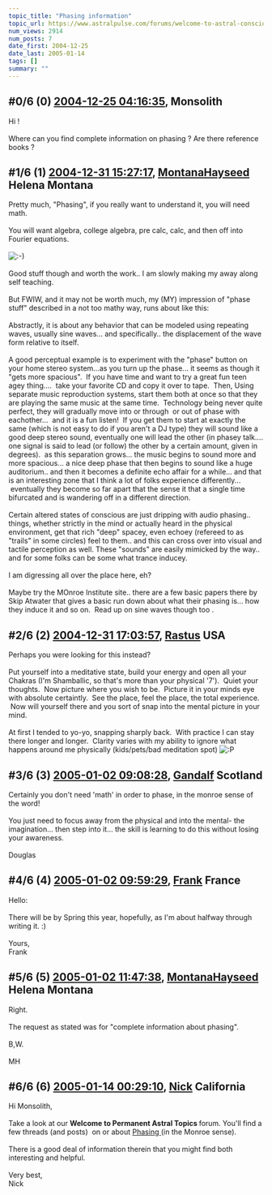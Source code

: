 ```yaml
---
topic_title: "Phasing information"
topic_url: https://www.astralpulse.com/forums/welcome-to-astral-consciousness!/phasing-information
num_views: 2914
num_posts: 7
date_first: 2004-12-25
date_last: 2005-01-14
tags: []
summary: ""
---
```


## \#0/6 (0) [2004-12-25 04:16:35](https://www.astralpulse.com/forums/index.php?msg=139640), Monsolith  ##
<section>
Hi !
<br>
<br>
Where can you find complete information on phasing ? Are there reference books ?
</section>

## \#1/6 (1) [2004-12-31 15:27:17](https://www.astralpulse.com/forums/index.php?msg=140517), [MontanaHayseed](https://www.astralpulse.com/forums/profile/?u=7739) Helena Montana ##
<section>
Pretty much, "Phasing", if you really want to understand it, you will need math.
<br>
<br>
You will want algebra, college algebra, pre calc, calc, and then off into Fourier equations.
<br>
<br>
<img alt=":-)" class="smiley" src="https://www.astralpulse.com/forums/Smileys/fugue/smiley.png" title="Smiley"/>
<br>
<br>
Good stuff though and worth the work.. I am slowly making my away along self teaching.
<br>
<br>
But FWIW, and it may not be worth much, my (MY) impression of "phase stuff" described in a not too mathy way, runs about like this:
<br>
<br>
Abstractly, it is about any behavior that can be modeled using repeating waves, usually sine waves... and specifically.. the displacement of the wave form relative to itself.
<br>
<br>
A good perceptual example is to experiment with the "phase" button on your home stereo system...as you turn up the phase... it seems as though it "gets more spacious".  If you have time and want to try a great fun teen agey thing....  take your favorite CD and copy it over to tape.  Then, Using separate music reproduction systems, start them both at once so that they are playing the same music at the same time.  Technology being never quite perfect, they will gradually move into or through  or out of phase with eachother...  and it is a fun listen!  If you get them to start at exactly the same (which is not easy to do if you aren't a DJ type) they will sound like a good deep stereo sound, eventually one will lead the other (in phasey talk.... one signal is said to lead (or follow) the other by a certain amount, given in degrees).  as this separation grows... the music begins to sound more and more spacious... a nice deep phase that then begins to sound like a huge auditorium.. and then it becomes a definite echo affair for a while... and that is an interesting zone that I think a lot of folks experience differently...  eventually they become so far apart that the sense it that a single time bifurcated and is wandering off in a different direction.
<br>
<br>
Certain altered states of conscious are just dripping with audio phasing.. things, whether strictly in the mind or actually heard in the physical environment, get that rich "deep" spacey, even echoey (refereed to as "trails" in some circles) feel to them.. and this can cross over into visual and tactile perception as well. These "sounds" are easily mimicked by the way.. and for some folks can be some what trance inducey.
<br>
<br>
I am digressing all over the place here, eh?
<br>
<br>
Maybe try the MOnroe Institute site.. there are a few basic papers there by Skip Atwater that gives a basic run down about what their phasing is... how they induce it and so on.  Read up on sine waves though too .
</section>

## \#2/6 (2) [2004-12-31 17:03:57](https://www.astralpulse.com/forums/index.php?msg=140527), [Rastus](https://www.astralpulse.com/forums/profile/?u=6268) USA ##
<section>
Perhaps you were looking for this instead?
<br>
<br>
Put yourself into a meditative state, build your energy and open all your Chakras (I'm Shamballic, so that's more than your physical '7').  Quiet your thoughts.  Now picture where you wish to be.  Picture it in your minds eye with absolute certaintly.  See the place, feel the place, the total experience.  Now will yourself there and you sort of snap into the mental picture in your mind.
<br>
<br>
At first I tended to yo-yo, snapping sharply back.  With practice I can stay there longer and longer.  Clarity varies with my ability to ignore what happens around me physically (kids/pets/bad meditation spot)
<img alt=":P" class="smiley" src="https://www.astralpulse.com/forums/Smileys/fugue/tongue.png" title="Tongue"/>
</section>

## \#3/6 (3) [2005-01-02 09:08:28](https://www.astralpulse.com/forums/index.php?msg=140723), [Gandalf](https://www.astralpulse.com/forums/profile/?u=850) Scotland ##
<section>
Certainly you don't need 'math' in order to phase, in the monroe sense of the word!
<br>
<br>
You just need to focus away from the physical and into the mental- the imagination... then step into it... the skill is learning to do this without losing your awareness.
<br>
<br>
Douglas
</section>

## \#4/6 (4) [2005-01-02 09:59:29](https://www.astralpulse.com/forums/index.php?msg=140731), [Frank](https://www.astralpulse.com/forums/profile/?u=359) France ##
<section>
Hello:
<br>
<br>
There will be by Spring this year, hopefully, as I'm about halfway through writing it. :)
<br>
<br>
Yours,
<br>
Frank
</section>

## \#5/6 (5) [2005-01-02 11:47:38](https://www.astralpulse.com/forums/index.php?msg=140744), [MontanaHayseed](https://www.astralpulse.com/forums/profile/?u=7739) Helena Montana ##
<section>
Right.
<br>
<br>
The request as stated was for "complete information about phasing".
<br>
<br>
B,W.
<br>
<br>
MH
</section>

## \#6/6 (6) [2005-01-14 00:29:10](https://www.astralpulse.com/forums/index.php?msg=142805), [Nick](https://www.astralpulse.com/forums/profile/?u=2080) California ##
<section>
Hi Monsolith,
<br>
<br>
Take a look at our
<b>
 Welcome to Permanent Astral Topics
</b>
forum. You'll find a few threads (and posts)  on or about
<u>
 Phasing
</u>
(in the Monroe sense).
<br>
<br>
There is a good deal of information therein that you might find both interesting and helpful.
<br>
<br>
Very best,
<br>
Nick
</section>